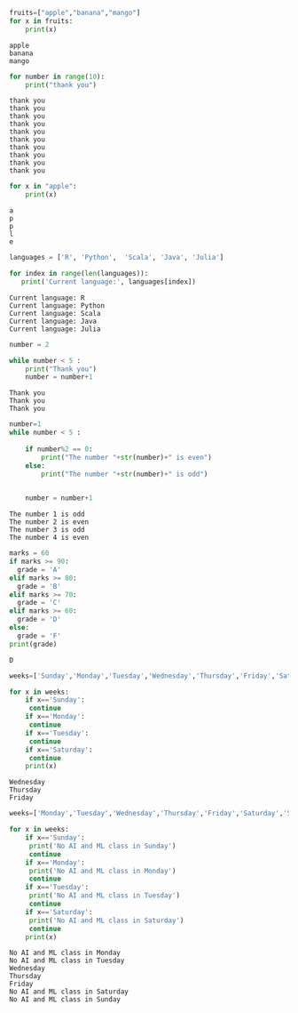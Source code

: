 ```python
fruits=["apple","banana","mango"]
for x in fruits:
    print(x)
```

    apple
    banana
    mango
    


```python
for number in range(10):
    print("thank you")
```

    thank you
    thank you
    thank you
    thank you
    thank you
    thank you
    thank you
    thank you
    thank you
    thank you
    


```python
for x in "apple":
    print(x)
```

    a
    p
    p
    l
    e
    


```python
languages = ['R', 'Python',  'Scala', 'Java', 'Julia']

for index in range(len(languages)):
   print('Current language:', languages[index])
```

    Current language: R
    Current language: Python
    Current language: Scala
    Current language: Java
    Current language: Julia
    


```python
number = 2  

while number < 5 :  
    print("Thank you")
    number = number+1
```

    Thank you
    Thank you
    Thank you
    


```python
number=1
while number < 5 :  
  
    if number%2 == 0:  
        print("The number "+str(number)+" is even")
    else:
        print("The number "+str(number)+" is odd")

   
    number = number+1
```

    The number 1 is odd
    The number 2 is even
    The number 3 is odd
    The number 4 is even
    


```python
marks = 60
if marks >= 90:
  grade = 'A'
elif marks >= 80:
  grade = 'B'
elif marks >= 70:
  grade = 'C'
elif marks >= 60:
  grade = 'D'
else:
  grade = 'F'
print(grade)
```

    D
    


```python
weeks=['Sunday','Monday','Tuesday','Wednesday','Thursday','Friday','Saturday']

for x in weeks:
    if x=='Sunday':
     continue
    if x=='Monday':
     continue
    if x=='Tuesday':
     continue
    if x=='Saturday':
     continue
    print(x)
```

    Wednesday
    Thursday
    Friday
    


```python
weeks=['Monday','Tuesday','Wednesday','Thursday','Friday','Saturday','Sunday']

for x in weeks:
    if x=='Sunday':
     print('No AI and ML class in Sunday')
     continue
    if x=='Monday':
     print('No AI and ML class in Monday')   
     continue
    if x=='Tuesday':
     print('No AI and ML class in Tuesday')   
     continue
    if x=='Saturday':
     print('No AI and ML class in Saturday')   
     continue
    print(x)
```

    No AI and ML class in Monday
    No AI and ML class in Tuesday
    Wednesday
    Thursday
    Friday
    No AI and ML class in Saturday
    No AI and ML class in Sunday
    


```python

```
